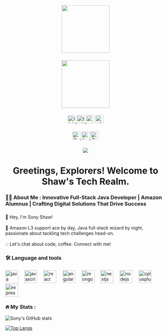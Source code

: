 <div align="center">
  <img height="150" src="https://gifdb.com/images/high/fast-green-stream-coding-kjuq7exuta2jv16v.gif"  />
</div>

###

<div align="center">
  <img height="150" src="https://i.gifer.com/3Eqa.gif"  />
</div>

###

<div align="center">
  <a href="https://www.linkedin.com/in/sony-shaw-542825275/" target="_blank">
    <img src="https://img.shields.io/static/v1?message=LinkedIn&logo=linkedin&label=&color=0077B5&logoColor=white&labelColor=&style=for-the-badge" height="25" alt="linkedin logo"  />
  </a>
  <a href="https://twitter.com/sonytsha" target="_blank">
    <img src="https://img.shields.io/static/v1?message=Twitter&logo=twitter&label=&color=1DA1F2&logoColor=white&labelColor=&style=for-the-badge" height="25" alt="twitter logo"  />
  </a>
  <img src="https://img.shields.io/static/v1?message=Gmail&logo=gmail&label=sonyyshaww2022@gmail.com&color=D14836&logoColor=white&labelColor=&style=for-the-badge" height="25" alt="gmail logo"  />
  <img src="https://img.shields.io/static/v1?message=Whatsapp&logo=whatsapp&label=8240340849&color=25D366&logoColor=Green&labelColor=&style=for-the-badge" height="25" alt="whatsapp logo"  />
</div>

###

<div align="center">
  <a href="https://www.naukri.com/code360/profile/sonytsha" target="_blank">
    <img src="https://img.shields.io/badge/Coding%20Ninjas-Profile-brightgreen?style=for-the-badge&logo=codingninjas&logoColor=white" height="25" alt="Coding Ninjas logo" />
  </a>
  <a href="https://leetcode.com/sonyshaw/" target="_blank">
    <img src="https://img.shields.io/badge/LeetCode-Profile-important?style=for-the-badge&logo=leetcode&logoColor=white" height="25" alt="LeetCode logo" />
  </a>
  <a href="https://auth.geeksforgeeks.org/user/sonytg20/profile" target="_blank">
    <img src="https://img.shields.io/badge/GeeksforGeeks-Profile-brightgreen?style=for-the-badge&logo=geeksforgeeks&logoColor=white" height="25" alt="GeeksforGeeks logo" />
  </a>
</div>

###

<div align="center">
  <img src="https://visitor-badge.laobi.icu/badge?page_id=sonytsha.sonytsha&"  />
</div>

###

<h1 align="center">Greetings, Explorers! Welcome to Shaw's Tech Realm.</h1>

###

<h3 align="left">👩‍💻  About Me : Innovative Full-Stack Java Developer | Amazon Alumnus | Crafting Digital Solutions That Drive Success</h3>

###

<p align="left">👋 Hey, I'm Sony Shaw!<br><br>🚀 Amazon L3 support ace by day, Java full-stack wizard by night, passionate about tackling tech challenges head-on.<br><br>💡 Let's chat about code, coffee. Connect with me!</p>

###

<h3 align="left">🛠 Language and tools</h3>

###

<div align="left">
  <img src="https://cdn.jsdelivr.net/gh/devicons/devicon/icons/java/java-original.svg" height="40" alt="java logo"  />
  <img width="12" />
  <img src="https://cdn.jsdelivr.net/gh/devicons/devicon/icons/javascript/javascript-original.svg" height="40" alt="javascript logo"  />
  <img width="12" />
  <img src="https://cdn.jsdelivr.net/gh/devicons/devicon/icons/react/react-original.svg" height="40" alt="react logo"  />
  <img width="12" />
  <img src="https://cdn.jsdelivr.net/gh/devicons/devicon/icons/angularjs/angularjs-original.svg" height="40" alt="angularjs logo"  />
  <img width="12" />
  <img src="https://cdn.jsdelivr.net/gh/devicons/devicon/icons/mongodb/mongodb-original.svg" height="40" alt="mongodb logo"  />
  <img width="12" />
  <img src="https://cdn.jsdelivr.net/gh/devicons/devicon/icons/nextjs/nextjs-original.svg" height="40" alt="nextjs logo"  />
  <img width="12" />
  <img src="https://cdn.jsdelivr.net/gh/devicons/devicon/icons/nodejs/nodejs-original.svg" height="40" alt="nodejs logo"  />
  <img width="12" />
  <img src="https://cdn.jsdelivr.net/gh/devicons/devicon/icons/cplusplus/cplusplus-original.svg" height="40" alt="cplusplus logo"  />
  <img width="12" />
  <img src="https://cdn.jsdelivr.net/gh/devicons/devicon/icons/express/express-original.svg" height="40" alt="express logo"  />
</div>

###

<h3 align="left">🔥   My Stats :</h3> 

![Sony's GitHub stats](https://github-readme-stats.vercel.app/api?username=sonytsha&show_icons=true&theme=radical)

[![Top Langs](https://github-readme-stats.vercel.app/api/top-langs/?username=sonytsha&layout=compact)](https://github.com/sonytsha/github-readme-stats)


